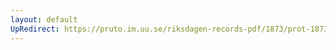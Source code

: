```yaml
---
layout: default
UpRedirect: https://pruto.im.uu.se/riksdagen-records-pdf/1873/prot-1873--fk--205/prot-1873--fk--205_000.pdf
---
```

